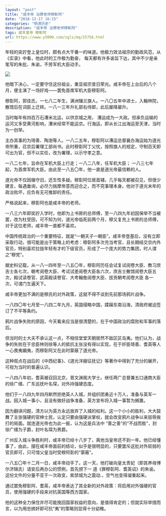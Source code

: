 ```yaml
---
layout: "post"
title: "咸丰帝 治罪老师穆彰阿"
date: "2018-12-17 16:15"
categories: "明清历史"
description: "咸丰帝 治罪老师穆彰阿"
tags: 咸丰皇帝 穆彰阿
url: https://www.y5000.com/zgls/mq/25756.html
---
```






年轻的奕詝登上皇位时，颇有点大干番一的味道。他极力效法祖宗的勤政风范，从《实录》中看，他此时的工作极为勤奋，
每天都有许多谕旨下达，其中不少是亲笔写的朱批、朱谕，不劳军机大臣动手。

![](https://img.y5000.com/uploads/allimg/170926/13-1F92611445L28.jpg)

他暗下决心，一定要守住这份祖业，重显祖宗昔日荣光。咸丰帝在上台后的八个月，便主演了一场好戏——罢免首席军机大臣穆彰阿。

穆彰阿，郭佳氏，一七八二年生，满洲镶兰旗人。一八〇五年中进士，入翰林院，散馆后在词臣上迁转。一八一三年升礼部右侍郎，此后屡降屡升。

当时每年有四百万石漕米北运，以供京城之用， 漕运成为一大政。但承负运输的运河又多受黄河影响，漕米经常不能运京。行海运，即从长江出海运至天津，当时为一创举。

主办其事的为琦善、陶澍等人。一八二五年，穆彰阿以漕运总督襄办海运始为道光帝所重，召京后署理工部尚书。此时穆彰阿丁父忧，按照旗人的规定，守制百天即可出为官，但不以实任，改为署理，以示守孝之意。

一八二七年，旨命在军机大臣上行走；一八二八年，任军机大臣； 一八三七年起，为首席军机大臣。由此至一八五〇年，他一直是道光帝最信赖的人。

道光帝不仅因循守旧，还生性多疑。穆彰阿位居首辅，几乎每天都被召见，但很少建言，每遇垂询，必尽力揣摩帝意而迎合之，而不究事理本身。他对于道光末年的政治败坏，应负有无可推卸的责任。

严格说起来，穆彰阿也是咸丰帝的老师。

一八三六年即奕詝入学时，他即为上书房的总师傅，至一八四九年初因保举不当被罢，改为杜受田，可不知为何，道光帝临死前两个月，穆又复充上书房的总师傅，对于这位老师，咸丰帝一直都不喜欢。

中国传统政治的一个重要特征，就是“一朝天子一朝臣”。咸丰帝登基后，没有立即采取行动，很可能是出于策略上的考虑：穆彰阿多次充当考官，且长期结交京内外官员，特别喜欢拉拢年轻有才的下级官员，形成了一个庞大的势力集团，时人谓之“穆党”。

据史料记载，从一八一四年至一八五〇年，穆彰阿历任会试复试阅卷大臣、教习庶吉士各七次，朝考阅卷大臣、考试试差阅卷大臣各六次，庶吉士散馆阅卷大臣五次，殿试读卷官、武英殿读卷官、大考翰詹阅卷大臣、拔贡朝考阅卷大臣
各一次，可谓门生遍天下。

咸丰帝更加不满的是穆氏的对外政策，这就不得不谈到先前那场鸦片战争。

一八四〇年七月至一八四二年九月，英国侵略中国，蹂躏东南沿海，清政府被迫签订了不平等条约。

鸦片战争失败的原因，今天看来应当是很清楚的，在于中国政治的腐败和军事的落后。

但当时的士大夫不承认这一点，不相信堂堂天朝居然不敌区区岛夷。他们认为，战争的失败在于忠臣林则徐等人的抵抗主张没有得以实现，在于奸臣琦善、耆英等人一心畏夷媚夷，而穆彰阿又在此时蒙蔽了道光帝。

这种观点在战后的《中西纪事》、《道光洋艘征抚记》等著作中得到了充分的展开，可视为当时的普遍认识。

一八四八年初，耆英被召回北京，晋文渊阁大学士。继任两广总督兼五口通商大臣的徐广缙、广东巡抚叶名琛，对外持强硬态度。

他们于一八四九年四月断然拒绝英人入城，并组织团勇近十万人，准备与英军一战。因入城一事小，且没有做好战争准备，英方宣布将入城一事暂为搁置。

因为翻译问题，清方以为英方永远放弃了入城的权利。这一个小小的胜利，大大鼓舞了主张强硬的官绅士民，认定只要由强硬派掌权，就会改变鸦片战争以来屈辱挨打的局面。就连道光帝也为此一振，认为这是兵法中
“善之善”的“不战而胜"，封徐广缙为子爵，封叶名琛为男爵。

广州反入城斗争胜利时，咸丰帝已经十八岁了，离他当皇帝还不到一年。他已经懂事了，由此，摆在咸丰帝面前的结论，似乎是很明显的，只要罢斥这批对外软弱的官员即可，只可惜父皇当时受穆阿彰的“蒙蔽”。

一八五〇年十二月一日，咸丰帝动手了。这一天，他打破向皇太贵妃（即其养母博尔济锦氏）请安后再办公的惯例，首先颁下一
道《罪穆彰阿、耆英诏》的朱谕。这份文件的分量不亚于一次政变，紫禁城为之震动.，空气也变得凝重起来。

通过罢免穆彰阿、耆英，咸丰帝表达了其全新的对外政策：将启用对外强硬的官员，使用强硬的手段来对抗英国等西方国家。

他的这种全力保住并尽可能挽回国家权益的意向，是值得肯定的；但就实际举措而言，以为用忠摈奸即可抗“夷”的策略则显得十分幼稚。
